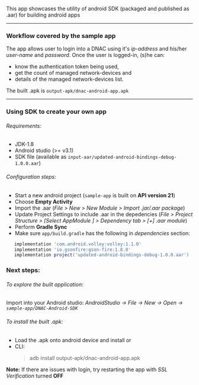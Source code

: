 This app showcases the utility of android SDK (packaged and published as .aar) for building android apps


---
### Workflow covered by the sample app
The app allows user to login into a DNAC using it's *ip-address* and his/her *user-name* and *password*. Once the user is logged-in, (s)he can:
  * know the authentication token being used,
  * get the count of managed network-devices and
  * details of the managed network-devices list.

The built .apk is `output-apk/dnac-android-app.apk`


---
### Using SDK to create your own app
###### Requirements:
  * JDK-1.8
  * Android studio (>= v3.1)
  * SDK file (available as `input-aar/updated-android-bindings-debug-1.0.0.aar`)

###### Configuration steps:
  * Start a new android project (`sample-app` is built on **API version 21**)
  * Choose **Empty Activity**
  * Import the .aar (*File > New > New Module >  Import .jar/.aar package*)
  * Update Project Settings to include .aar in the depedencies (*File > Project Structure > [Select AppModule ] > Dependency tab > [+] .aar module*)
  * Perform **Gradle Sync**
  * Make sure `app/build.gradle` has the following in *dependencies* section:
   ```gradle
      implementation 'com.android.volley:volley:1.1.0'
      implementation 'io.gsonfire:gson-fire:1.8.0'
      implementation project('updated-android-bindings-debug-1.0.0.aar')
  ```
  
### Next steps:
###### To explore the built application:
 Import into your Android studio: *AndroidStudio -> File -> New -> Open -> `sample-app/DNAC-Android-SDK`*
    
###### To install the built .apk:
 * Load the .apk onto android device and install or
 * CLI:
    > adb install output-apk/dnac-android-app.apk
    
**Note:** If there are issues with login, try restarting the app with *SSL Verification* turned **OFF**
 
